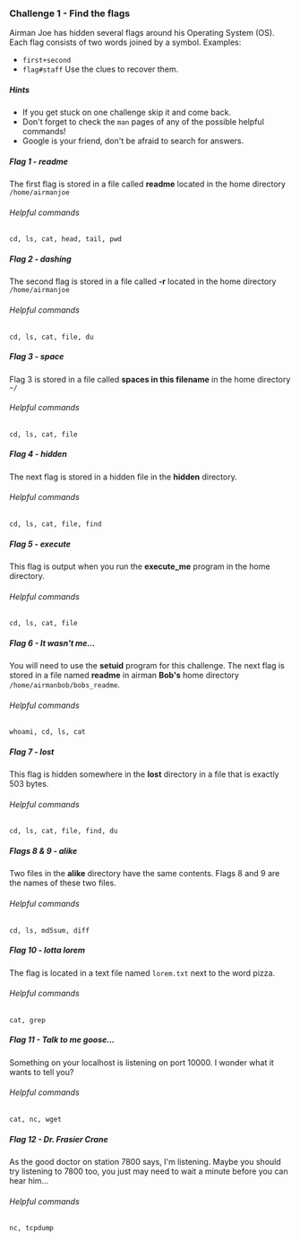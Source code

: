 ### Challenge 1 - Find the flags
Airman Joe has hidden several flags around his Operating System (OS).  Each flag consists of two 
words joined by a symbol.  Examples: 
* `first+second` 
* `flag#staff`
Use the clues to recover them.

##### Hints
* If you get stuck on one challenge skip it and come back.
* Don't forget to check the `man` pages of any of the possible helpful commands!
* Google is your friend, don't be afraid to search for answers.

##### Flag 1 - readme
The first flag is stored in a file called **readme** located in the home 
directory `/home/airmanjoe`
###### Helpful commands
`cd, ls, cat, head, tail, pwd`

##### Flag 2 - dashing 
The second flag is stored in a file called **-r** located in the home 
directory `/home/airmanjoe` 
###### Helpful commands
`cd, ls, cat, file, du`

##### Flag 3 - space
Flag 3 is stored in a file called **spaces in this filename** in the home 
directory `~/`
###### Helpful commands
`cd, ls, cat, file`

##### Flag 4 - hidden
The next flag is stored in a hidden file in the **hidden** directory.
###### Helpful commands
`cd, ls, cat, file, find`

##### Flag 5 - execute
This flag is output when you run the **execute_me** program in the home directory.
###### Helpful commands
`cd, ls, cat, file`

##### Flag 6 - It wasn't me...
You will need to use the **setuid** program for this challenge.  The next flag 
is stored in a file named **readme** in airman **Bob's** home directory 
`/home/airmanbob/bobs_readme`.
###### Helpful commands
`whoami, cd, ls, cat`

##### Flag 7 - lost
This flag is hidden somewhere in the **lost** directory in a file that is 
exactly 503 bytes.
###### Helpful commands
`cd, ls, cat, file, find, du`

##### Flags 8 & 9 - alike
Two files in the **alike** directory have the same contents.  Flags 8 and 9 are 
the names of these two files.
###### Helpful commands
`cd, ls, md5sum, diff`

##### Flag 10 - lotta lorem
The flag is located in a text file named `lorem.txt` next to the word pizza.
###### Helpful commands
`cat, grep`

##### Flag 11 - Talk to me goose... 
Something on your localhost is listening on port 10000. I wonder what it wants 
to tell you? 
###### Helpful commands
`cat, nc, wget`

##### Flag 12 - Dr. Frasier Crane
As the good doctor on station 7800 says, I'm listening.  Maybe you should try
listening to 7800 too, you just may need to wait a minute before you can hear 
him...
###### Helpful commands
`nc, tcpdump`

